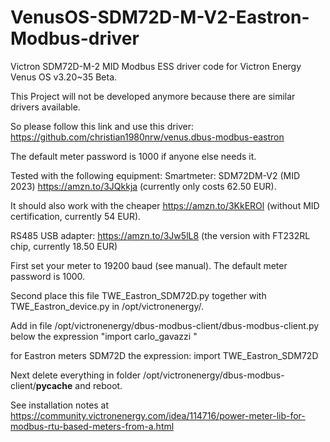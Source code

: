 # VenusOS-SDM72D-M-V2-Eastron-Modbus-driver
Victron SDM72D-M-2 MID Modbus ESS driver
code for Victron Energy Venus OS v3.20~35 Beta.

This Project will not be developed anymore because there are similar drivers available.

So please follow this link and use this driver: https://github.com/christian1980nrw/venus.dbus-modbus-eastron

The default meter password is 1000 if anyone else needs it.

Tested with the following equipment:
Smartmeter: SDM72DM-V2 (MID 2023) https://amzn.to/3JQkkja (currently only costs 62.50 EUR).

It should also work with the cheaper https://amzn.to/3KkEROl (without MID certification, currently 54 EUR).

RS485 USB adapter: https://amzn.to/3Jw5lL8 (the version with FT232RL chip, currently 18.50 EUR)

First set your meter to 19200 baud (see manual). The default meter password is 1000. 

Second place this file TWE_Eastron_SDM72D.py together with TWE_Eastron_device.py in /opt/victronenergy/.

Add in file /opt/victronenergy/dbus-modbus-client/dbus-modbus-client.py below the expression "import carlo_gavazzi "

for Eastron meters SDM72D the expression: import TWE_Eastron_SDM72D

Next delete everything in folder /opt/victronenergy/dbus-modbus-client/__pycache__ and reboot.

See installation notes at https://community.victronenergy.com/idea/114716/power-meter-lib-for-modbus-rtu-based-meters-from-a.html
